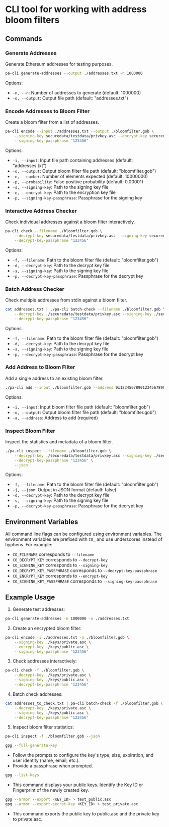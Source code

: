 # CLI tool for working with address bloom filters

## Commands

### Generate Addresses
Generate Ethereum addresses for testing purposes.
```bash
pa-cli generate-addresses --output ./addresses.txt -n 1000000
```

Options:
- `-n, --n`: Number of addresses to generate (default: 1000000)
- `-o, --output`: Output file path (default: "addresses.txt")

### Encode Addresses to Bloom Filter
Create a bloom filter from a list of addresses.
```bash
pa-cli encode --input ./addresses.txt --output ./bloomfilter.gob \
    --signing-key securedata/testdata/privkey.asc --encrypt-key securedata/testdata/pubkey.asc \
    --signing-key-passphrase "123456"
```

Options:
- `-i, --input`: Input file path containing addresses (default: "addresses.txt")
- `-o, --output`: Output bloom filter file path (default: "bloomfilter.gob")
- `-n, --number`: Number of elements expected (default: 10000000)
- `-p, --probability`: False positive probability (default: 0.00001)
- `-s, --signing-key`: Path to the signing key file
- `-e, --encrypt-key`: Path to the encryption key file
- `-p, --signing-key-passphrase`: Passphrase for the signing key

### Interactive Address Checker
Check individual addresses against a bloom filter interactively.
```bash
pa-cli check --filename ./bloomfilter.gob \
    --decrypt-key securedata/testdata/privkey.asc --signing-key securedata/testdata/pubkey.asc \
    --decrypt-key-passphrase "123456"
```

Options:
- `-f, --filename`: Path to the bloom filter file (default: "bloomfilter.gob")
- `-d, --decrypt-key`: Path to the decrypt key file
- `-s, --signing-key`: Path to the signing key file
- `-p, --decrypt-key-passphrase`: Passphrase for the decrypt key

### Batch Address Checker
Check multiple addresses from stdin against a bloom filter.
```bash
cat addresses.txt | ./pa-cli batch-check --filename ./bloomfilter.gob \
    --decrypt-key ./securedata/testdata/privkey.asc --signing-key ./securedata/testdata/pubkey.asc \
    --decrypt-key-passphrase "123456"
```

Options:
- `-f, --filename`: Path to the bloom filter file (default: "bloomfilter.gob")
- `-d, --decrypt-key`: Path to the decrypt key file
- `-s, --signing-key`: Path to the signing key file
- `-p, --decrypt-key-passphrase`: Passphrase for the decrypt key

### Add Address to Bloom Filter
Add a single address to an existing bloom filter.
```bash
./pa-cli add --input ./bloomfilter.gob --address 0x1234567890123456789012345678901234567890 --output ./bloomfilter.gob
```

Options:
- `-i, --input`: Input bloom filter file path (default: "bloomfilter.gob")
- `-o, --output`: Output bloom filter file path (default: "bloomfilter.gob")
- `-a, --address`: Address to add (required)

### Inspect Bloom Filter
Inspect the statistics and metadata of a bloom filter.
```bash
./pa-cli inspect --filename ./bloomfilter.gob \
    --decrypt-key ./securedata/testdata/privkey.asc --signing-key ./securedata/testdata/pubkey.asc \
    --decrypt-key-passphrase "123456" \
    --json
```

Options:
- `-f, --filename`: Path to the bloom filter file (default: "bloomfilter.gob")
- `-j, --json`: Output in JSON format (default: false)
- `-d, --decrypt-key`: Path to the decrypt key file
- `-s, --signing-key`: Path to the signing key file
- `-p, --decrypt-key-passphrase`: Passphrase for the decrypt key

## Environment Variables

All command line flags can be configured using environment variables. The environment variables are prefixed with `CO_` and use underscores instead of hyphens. For example:

- `CO_FILENAME` corresponds to `--filename`
- `CO_DECRYPT_KEY` corresponds to `--decrypt-key`
- `CO_SIGNING_KEY` corresponds to `--signing-key`
- `CO_DECRYPT_KEY_PASSPHRASE` corresponds to `--decrypt-key-passphrase`
- `CO_ENCRYPT_KEY` corresponds to `--encrypt-key`
- `CO_SIGNING_KEY_PASSPHRASE` corresponds to `--signing-key-passphrase`

## Example Usage

1. Generate test addresses:
```bash
pa-cli generate-addresses -n 1000000 -o ./addresses.txt
```

2. Create an encrypted bloom filter:
```bash
pa-cli encode -i ./addresses.txt -o ./bloomfilter.gob \
    --signing-key ./keys/private.asc \
    --encrypt-key ./keys/public.asc \
    --signing-key-passphrase "123456"
```

3. Check addresses interactively:
```bash
pa-cli check -f ./bloomfilter.gob \
    --decrypt-key ./keys/private.asc \
    --signing-key ./keys/public.asc \
    --decrypt-key-passphrase "123456"
```

4. Batch check addresses:
```bash
cat addresses_to_check.txt | pa-cli batch-check -f ./bloomfilter.gob \
    --decrypt-key ./keys/private.asc \
    --signing-key ./keys/public.asc \
    --decrypt-key-passphrase "123456"
```

5. Inspect bloom filter statistics:
```bash
pa-cli inspect -f ./bloomfilter.gob --json
```

```bash
gpg --full-generate-key
```

- Follow the prompts to configure the key's type, size, expiration, and user identity (name, email, etc.).
- Provide a passphrase when prompted.

```bash
gpg --list-keys
```

- This command displays your public keys. Identify the Key ID or Fingerprint of the newly created key.

```bash
gpg --armor --export <KEY_ID> > test_public.asc
gpg --armor --export-secret-key <KEY_ID> > test_private.asc
```

- This command exports the public key to public.asc and the private key to private.asc.